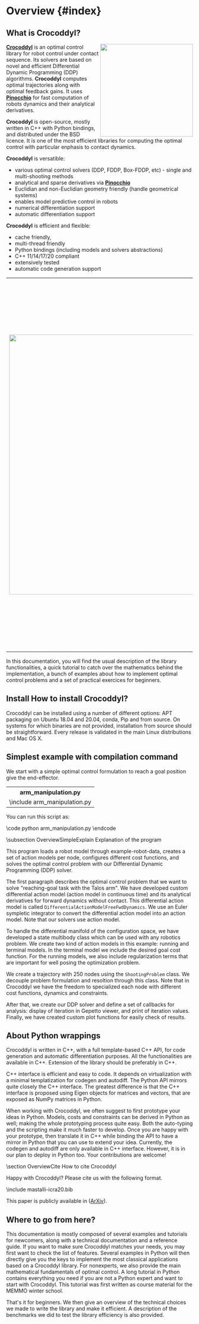 # Overview {#index}
<!--
///////////////////////////////////////////////////////////////////////////////
// BSD 3-Clause License
//
// Copyright (C) 2019-2022, LAAS-CNRS, University of Edinburgh
//                          Heriot-Watt University
// Author: Carlos Mastalli, Rohan Budhiraja, Nicolas Mansard
// Copyright note valid unless otherwise stated in individual files.
// All rights reserved.
///////////////////////////////////////////////////////////////////////////////
-->

## What is Crocoddyl?

<img align="right" src="https://i.imgur.com/o2LfbDq.gif" width="250" padding="10"/>

**[Crocoddyl](https://cmastalli.github.io/publications/crocoddyl20icra.html)** is an optimal control library for robot control under contact sequence.
Its solvers are based on novel and efficient Differential Dynamic Programming (DDP) algorithms.
**Crocoddyl** computes optimal trajectories along with optimal feedback gains.
It uses **[Pinocchio](https://github.com/stack-of-tasks/pinocchio)** for fast computation of robots dynamics and their analytical derivatives.

**Crocoddyl** is open-source, mostly written in C++ with Python bindings, and distributed under the BSD licence.
It is one of the most efficient libraries for computing the optimal control with particular enphasis to contact dynamics.

**Crocoddyl** is versatible:

 * various optimal control solvers (DDP, FDDP, Box-FDDP, etc) - single and multi-shooting methods
 * analytical and sparse derivatives via **[Pinocchio](https://github.com/stack-of-tasks/pinocchio)**
 * Euclidian and non-Euclidian geometry friendly (handle geometrical systems)
 * enables model predictive control in robots
 * numerical differentiation support
 * automatic differentiation support

**Crocoddyl** is efficient and flexible:

 * cache friendly,
 * multi-thread friendly
 * Python bindings (including models and solvers abstractions)
 * C++ 11/14/17/20 compliant
 * extensively tested
 * automatic code generation support

<table >
  <tr>
    <td align="left"><img src="https://cmastalli.github.io/assets/img/publications/highly_dynamic_maneuvers.png" width="700"/></td>
    <td align="right"><img src="https://i.imgur.com/RQR2Ovx.gif" width="500"/> <img src="https://i.imgur.com/kTW0ePh.gif" width="500"/></td>
  </tr>
</table>

In this documentation, you will find the usual description of the library functionalities, a quick tutorial to catch over the mathematics behind the implementation, a bunch of examples about how to implement optimal control problems and a set of practical exercices for beginners.


## Install How to install Crocoddyl?

Crocoddyl can be installed using a number of different options: APT packaging on Ubuntu 18.04 and 20.04, conda, Pip and from source.
On systems for which binaries are not provided, installation from source should be straightforward.
Every release is validated in the main Linux distributions and Mac OS X.


## Simplest example with compilation command

We start with a simple optimal control formulation to reach a goal position give the end-effector.

<table class="manual">
  <tr>
    <th>arm_manipulation.py</th>
  </tr>
  <tr>
    <td valign="top">
      \include arm_manipulation.py
    </td>
  </tr>
</table>

You can run this script as:

\code python arm_manipulation.py \endcode

\subsection OverviewSimpleExplain Explanation of the program

This program loads a robot model through example-robot-data, creates a set of action models per node, configures different cost functions, and solves the optimal control problem with our Differential Dynamic Programming (DDP) solver.

The first paragraph describes the optimal control problem that we want to solve "reaching-goal task with the Talos arm".
We have developed custom differential action model (action model in continuous time) and its analytical derivatives for forward dynamics without contact.
This differential action model is called `DifferentialActionModelFreeFwdDynamics`.
We use an Euler sympletic integrator to convert the differential action model into an action model.
Note that our solvers use action model.

To handle the differential manifold of the configuration space, we have developed a state multibody class which can be used with any robotics problem.
We create two kind of action models in this example: running and terminal models.
In the terminal model we include the desired goal cost function.
For the running models, we also include regularization terms that are important for well posing the optimization problem.

We create a trajectory with 250 nodes using the `ShootingProblem` class.
We decouple problem formulation and resoltion through this class.
Note that in Crocoddyl we have the freedom to specialized each node with different cost functions, dynamics and constraints.

After that, we create our DDP solver and define a set of callbacks for analysis: display of iteration in Gepetto viewer, and print of iteration values.
Finally, we have created custom plot functions for easily check of results.


## About Python wrappings

Crocoddyl is written in C++, with a full template-based C++ API, for code generation and automatic differentiation purposes. All the functionalities are available in C++. Extension of the library should be preferably in C++.

C++ interface is efficient and easy to code. It depends on virtualization with a minimal templatization for codegen and autodiff.
The Python API mirrors quite closely the C++ interface. The greatest difference is that the C++ interface is proposed using Eigen objects for matrices and vectors, that are exposed as NumPy matrices in Python.

When working with Crocoddyl, we often suggest to first prototype your ideas in Python.
Models, costs and constraints can be derived in Python as well; making the whole prototyping process quite easy.
Both the auto-typing and the scripting make it much faster to develop. Once you are happy with your prototype, then translate it in C++ while binding the API to have a mirror in Python that you can use to extend your idea.
Currently, the codegen and autodiff are only available in C++ interface. However, it is in our plan to deploy in Python too. Your contributions are welcome!

\section OverviewCite How to cite Crocoddyl

Happy with Crocoddyl? Please cite us with the following format.

\include mastalli-icra20.bib

This paper is publicly available in ([ArXiv](https://arxiv.org/abs/1909.04947 "Carlos Mastalli et al - Crocoddyl paper")).


## Where to go from here?

This documentation is mostly composed of several examples and tutorials for newcomers, along with a technical documentation and a reference guide. If you want to make sure Crocoddyl matches your needs, you may first want to check the list of features. Several examples in Python will then directly give you the keys to implement the most classical applications based on a Crocoddyl library. For nonexperts, we also provide the main mathematical fundamentals of optimal control. A long tutorial in Python contains everything you need if you are not a Python expert and want to start with Crocoddyl. This tutorial was first written as course material for the MEMMO winter school.

That's it for beginners. We then give an overview of the technical choices we made to write the library and make it efficient. A description of the benchmarks we did to test the library efficiency is also provided.
